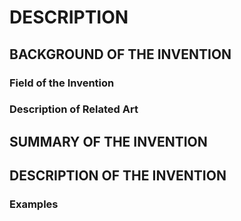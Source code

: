 # DESCRIPTION

## BACKGROUND OF THE INVENTION

### Field of the Invention

### Description of Related Art

## SUMMARY OF THE INVENTION

## DESCRIPTION OF THE INVENTION

### Examples

